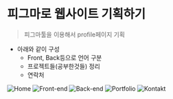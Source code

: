 # 피그마로 웹사이트 기획하기
> 피그마툴을 이용해서 profile페이지 기획

* 아래와 같이 구성
  * Front, Back등으로 언어 구분
  * 프로젝트들(공부한것들) 정리
  * 연락처

![Home](https://github.com/kim-do-kyun/React/assets/70315428/37b45e2b-7741-45f4-a87c-bcf16f332daf)
![Front-end](https://github.com/kim-do-kyun/React/assets/70315428/9bee6ba5-eb58-43d2-b2e4-89afe0e9a555)
![Back-end](https://github.com/kim-do-kyun/React/assets/70315428/21680bd6-4828-4880-a2d0-d58ea8391b63)
![Portfolio](https://github.com/kim-do-kyun/React/assets/70315428/e7700e7a-5df1-453d-80af-936368c45569)
![Kontakt](https://github.com/kim-do-kyun/React/assets/70315428/b0eff168-5151-4776-80ac-ee1b7724dc4c)

